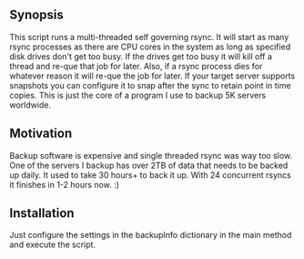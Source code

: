 ## Synopsis
This script runs a multi-threaded self governing rsync.  It will start as many rsync processes as there are CPU cores in the system as long as specified disk drives don't get too busy.  If the drives get too busy it will kill off a thread and re-que that job for later.  Also, if a rsync process dies for whatever reason it will re-que the job for later.  If your target server supports snapshots you can configure it to snap after the sync to retain point in time copies.  This is just the core of a program I use to backup 5K servers worldwide.

## Motivation
Backup software is expensive and single threaded rsync was way too slow.  One of the servers I backup has over 2TB of data that needs to be backed up daily.  It used to take 30 hours+ to back it up.  With 24 concurrent rsyncs it finishes in 1-2 hours now. :)

## Installation
Just configure the settings in the backupInfo dictionary in the main method and execute the script.
